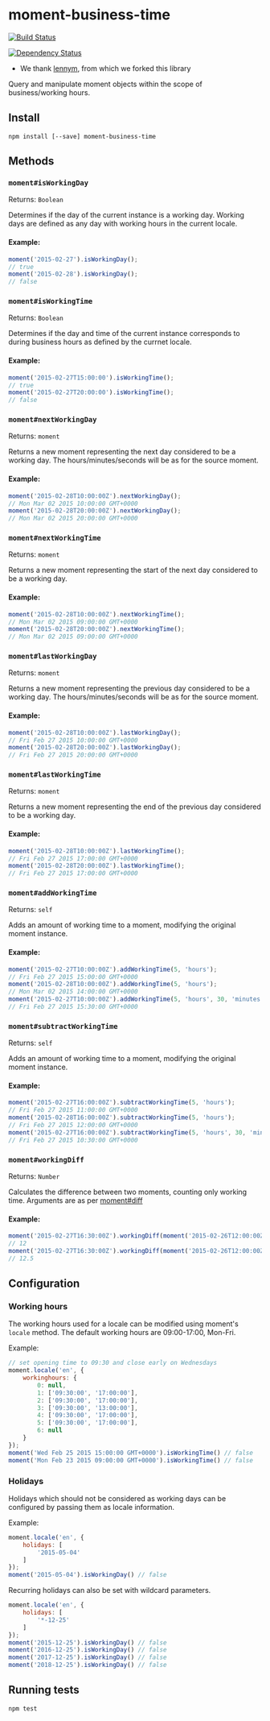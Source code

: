 # moment-business-time

[![Build Status](https://travis-ci.org/codeforeurope/moment-business-time.svg?branch=master)](https://travis-ci.org/codeforeurope/moment-business-time) 

[![Dependency Status](https://david-dm.org/codeforeurope/moment-business-time.svg)](https://david-dm.org/codeforeurope/moment-business-time)

* We thank [lennym](https://github.com/lennym), from which we forked this library

Query and manipulate moment objects within the scope of business/working hours.

## Install

```
npm install [--save] moment-business-time
```

## Methods


### `moment#isWorkingDay`

Returns: `Boolean`

Determines if the day of the current instance is a working day. Working days are defined as any day with working hours in the current locale.

#### Example:
```javascript
moment('2015-02-27').isWorkingDay();
// true
moment('2015-02-28').isWorkingDay();
// false
```

### `moment#isWorkingTime`

Returns: `Boolean`

Determines if the day and time of the current instance corresponds to during business hours as defined by the currnet locale.

#### Example:
```javascript
moment('2015-02-27T15:00:00').isWorkingTime();
// true
moment('2015-02-27T20:00:00').isWorkingTime();
// false
```

### `moment#nextWorkingDay`

Returns: `moment`

Returns a new moment representing the next day considered to be a working day. The hours/minutes/seconds will be as for the source moment.

#### Example:
```javascript
moment('2015-02-28T10:00:00Z').nextWorkingDay();
// Mon Mar 02 2015 10:00:00 GMT+0000
moment('2015-02-28T20:00:00Z').nextWorkingDay();
// Mon Mar 02 2015 20:00:00 GMT+0000
```

### `moment#nextWorkingTime`

Returns: `moment`

Returns a new moment representing the start of the next day considered to be a working day.

#### Example:
```javascript
moment('2015-02-28T10:00:00Z').nextWorkingTime();
// Mon Mar 02 2015 09:00:00 GMT+0000
moment('2015-02-28T20:00:00Z').nextWorkingTime();
// Mon Mar 02 2015 09:00:00 GMT+0000
```

### `moment#lastWorkingDay`

Returns: `moment`

Returns a new moment representing the previous day considered to be a working day. The hours/minutes/seconds will be as for the source moment.

#### Example:
```javascript
moment('2015-02-28T10:00:00Z').lastWorkingDay();
// Fri Feb 27 2015 10:00:00 GMT+0000
moment('2015-02-28T20:00:00Z').lastWorkingDay();
// Fri Feb 27 2015 20:00:00 GMT+0000
```

### `moment#lastWorkingTime`

Returns: `moment`

Returns a new moment representing the end of the previous day considered to be a working day.

#### Example:
```javascript
moment('2015-02-28T10:00:00Z').lastWorkingTime();
// Fri Feb 27 2015 17:00:00 GMT+0000
moment('2015-02-28T20:00:00Z').lastWorkingTime();
// Fri Feb 27 2015 17:00:00 GMT+0000
```

### `moment#addWorkingTime`

Returns: `self`

Adds an amount of working time to a moment, modifying the original moment instance.

#### Example:
```javascript
moment('2015-02-27T10:00:00Z').addWorkingTime(5, 'hours');
// Fri Feb 27 2015 15:00:00 GMT+0000
moment('2015-02-28T10:00:00Z').addWorkingTime(5, 'hours');
// Mon Mar 02 2015 14:00:00 GMT+0000
moment('2015-02-27T10:00:00Z').addWorkingTime(5, 'hours', 30, 'minutes');
// Fri Feb 27 2015 15:30:00 GMT+0000

```

### `moment#subtractWorkingTime`

Returns: `self`

Adds an amount of working time to a moment, modifying the original moment instance.

#### Example:
```javascript
moment('2015-02-27T16:00:00Z').subtractWorkingTime(5, 'hours');
// Fri Feb 27 2015 11:00:00 GMT+0000
moment('2015-02-28T16:00:00Z').subtractWorkingTime(5, 'hours');
// Fri Feb 27 2015 12:00:00 GMT+0000
moment('2015-02-27T16:00:00Z').subtractWorkingTime(5, 'hours', 30, 'minutes');
// Fri Feb 27 2015 10:30:00 GMT+0000

```

### `moment#workingDiff`

Returns: `Number`

Calculates the difference between two moments, counting only working time. Arguments are as per [moment#diff](http://momentjs.com/docs/#/displaying/difference/)

#### Example:
```javascript
moment('2015-02-27T16:30:00Z').workingDiff(moment('2015-02-26T12:00:00Z'), 'hours');
// 12
moment('2015-02-27T16:30:00Z').workingDiff(moment('2015-02-26T12:00:00Z'), 'hours', true);
// 12.5
```

## Configuration

### Working hours

The working hours used for a locale can be modified using moment's `locale` method. The default working hours are 09:00-17:00, Mon-Fri.

Example:

```javascript
// set opening time to 09:30 and close early on Wednesdays
moment.locale('en', {
    workinghours: {
        0: null,
        1: ['09:30:00', '17:00:00'],
        2: ['09:30:00', '17:00:00'],
        3: ['09:30:00', '13:00:00'],
        4: ['09:30:00', '17:00:00'],
        5: ['09:30:00', '17:00:00'],
        6: null
    }
});
moment('Wed Feb 25 2015 15:00:00 GMT+0000').isWorkingTime() // false
moment('Mon Feb 23 2015 09:00:00 GMT+0000').isWorkingTime() // false
```

### Holidays

Holidays which should not be considered as working days can be configured by passing them as locale information.

Example:

```javascript
moment.locale('en', {
    holidays: [
        '2015-05-04'
    ]
});
moment('2015-05-04').isWorkingDay() // false
```

Recurring holidays can also be set with wildcard parameters.

```javascript
moment.locale('en', {
    holidays: [
        '*-12-25'
    ]
});
moment('2015-12-25').isWorkingDay() // false
moment('2016-12-25').isWorkingDay() // false
moment('2017-12-25').isWorkingDay() // false
moment('2018-12-25').isWorkingDay() // false
```

## Running tests

```
npm test
```
